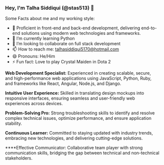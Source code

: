 ### Hey, I'm Talha Siddiqui (@stas513) 👋

<!--
**stas513/stas513** is a ✨ _special_ ✨ repository because its `README.md` (this file) appears on your GitHub profile.

Here are some ideas to get you started:

- 🔭 Proficient in front-end and back-end development, delivering end-to-end solutions using modern web technologies and frameworks.
- 🌱 I’m currently learning Python
- 👯 I’m looking to collaborate on full stack development
- 📫 How to reach me: talhasiddiqui5170@hotmail.com
- 😄 Pronouns: He/Him
- ⚡ Fun fact: Love to play Crystal Maiden in Dota 2 
-->
Some Facts about me and my working style:

- 🔭 Proficient in front-end and back-end development, delivering end-to-end solutions using modern web technologies and frameworks.
- 🌱 I’m currently learning Python
- 👯 I’m looking to collaborate on full stack development
- 📫 How to reach me: talhasiddiqui5170@hotmail.com
- 😄 Pronouns: He/Him
- ⚡ Fun fact: Love to play Crystal Maiden in Dota 2 

**Web Development Specialist:** Experienced in creating scalable, secure, and high-performance web applications using JavaScript, Python, Ruby, and frameworks like React, Angular, Node.js, and Django.

**Intuitive User Experience:** Skilled in translating design mockups into responsive interfaces, ensuring seamless and user-friendly web experiences across devices.

**Problem-Solving Pro:** Strong troubleshooting skills to identify and resolve complex technical issues, optimize performance, and ensure application stability.

**Continuous Learner:** Committed to staying updated with industry trends, embracing new technologies, and delivering cutting-edge solutions.

****Effective Communicator: Collaborative team player with strong communication skills, bridging the gap between technical and non-technical stakeholders.
